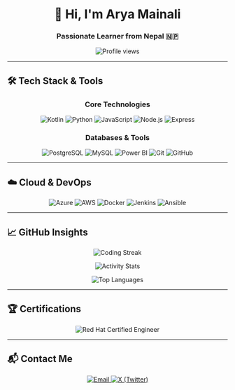<h1 align="center">👋 Hi, I'm Arya Mainali</h1>
<h3 align="center">Passionate Learner from Nepal 🇳🇵</h3>

<div align="center">
  <img src="https://komarev.com/ghpvc/?username=aryamainali&color=blue&style=flat" alt="Profile views">
</div>

---

## 🛠️ Tech Stack & Tools
<div align="center">
  
  ### **Core Technologies**
  <img src="https://img.shields.io/badge/Kotlin-7F52FF?style=for-the-badge&logo=kotlin&logoColor=white" alt="Kotlin">
  <img src="https://img.shields.io/badge/Python-3776AB?style=for-the-badge&logo=python&logoColor=white" alt="Python">
  <img src="https://img.shields.io/badge/JavaScript-F7DF1E?style=for-the-badge&logo=javascript&logoColor=black" alt="JavaScript">
  <img src="https://img.shields.io/badge/Node.js-339933?style=for-the-badge&logo=nodedotjs&logoColor=white" alt="Node.js">
  <img src="https://img.shields.io/badge/Express-000000?style=for-the-badge&logo=express&logoColor=white" alt="Express">

  ### **Databases & Tools**
  <img src="https://img.shields.io/badge/PostgreSQL-4169E1?style=for-the-badge&logo=postgresql&logoColor=white" alt="PostgreSQL">
  <img src="https://img.shields.io/badge/MySQL-4479A1?style=for-the-badge&logo=mysql&logoColor=white" alt="MySQL">
  <img src="https://img.shields.io/badge/Power_BI-F2C811?style=for-the-badge&logo=powerbi&logoColor=black" alt="Power BI">
  <img src="https://img.shields.io/badge/Git-F05032?style=for-the-badge&logo=git&logoColor=white" alt="Git">
  <img src="https://img.shields.io/badge/GitHub-181717?style=for-the-badge&logo=github&logoColor=white" alt="GitHub">
</div>

---

## ☁️ Cloud & DevOps
<div align="center">
  <img src="https://img.shields.io/badge/Azure-0089D6?style=for-the-badge&logo=microsoft-azure&logoColor=white" alt="Azure">
  <img src="https://img.shields.io/badge/AWS-232F3E?style=for-the-badge&logo=amazon-aws&logoColor=white" alt="AWS">
  <img src="https://img.shields.io/badge/Docker-2496ED?style=for-the-badge&logo=docker&logoColor=white" alt="Docker">
  <img src="https://img.shields.io/badge/Jenkins-D24939?style=for-the-badge&logo=jenkins&logoColor=white" alt="Jenkins">
  <img src="https://img.shields.io/badge/Ansible-000000?style=for-the-badge&logo=ansible&logoColor=white" alt="Ansible">
</div>

---

## 📈 GitHub Insights
<div align="center">

  ![Coding Streak](https://streak-stats.demolab.com?user=aryamainali&theme=blueberry&hide_border=true&fire=DD472C)
  
  ![Activity Stats](https://github-readme-stats.vercel.app/api?username=aryamainali&show_icons=true&theme=blueberry&hide_border=true&include_all_commits=true)
  
  ![Top Languages](https://github-readme-stats.vercel.app/api/top-langs/?username=aryamainali&layout=compact&theme=blueberry&hide_border=true)

</div>

---

## 🏆 Certifications
<div align="center">
  <img src="https://img.shields.io/badge/RHCE-000000?style=for-the-badge&logo=redhat&logoColor=white" alt="Red Hat Certified Engineer">
</div>

---

## 📬 Contact Me
<div align="center">
  <a href="mailto:arya.mainali@example.com">
    <img src="https://img.shields.io/badge/Email-D14836?style=for-the-badge&logo=gmail&logoColor=white" alt="Email">
  </a>
  <a href="https://twitter.com/aryamainali">
    <img src="https://img.shields.io/badge/X-000000?style=for-the-badge&logo=x&logoColor=white" alt="X (Twitter)">
  </a>
</div>
